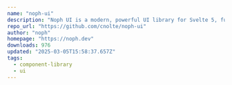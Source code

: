 ```yaml
---
name: "noph-ui"
description: "Noph UI is a modern, powerful UI library for Svelte 5, fully aligned with the Material 3 guidelines. Build stunning, consistent user interfaces with the efficiency and flexibility of Svelte and Google’s Material Design framework."
repo_url: "https://github.com/cnolte/noph-ui"
author: "noph"
homepage: "https://noph.dev"
downloads: 976
updated: "2025-03-05T15:58:37.657Z"
tags: 
  - component-library
  - ui
---
```

